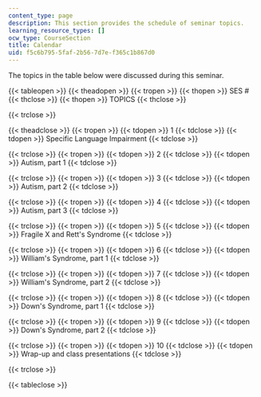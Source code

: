 ```yaml
---
content_type: page
description: This section provides the schedule of seminar topics.
learning_resource_types: []
ocw_type: CourseSection
title: Calendar
uid: f5c6b795-5faf-2b56-7d7e-f365c1b867d0
---
```


The topics in the table below were discussed during this seminar.

{{< tableopen >}}
{{< theadopen >}}
{{< tropen >}}
{{< thopen >}}
SES #
{{< thclose >}}
{{< thopen >}}
TOPICS
{{< thclose >}}

{{< trclose >}}

{{< theadclose >}}
{{< tropen >}}
{{< tdopen >}}
1
{{< tdclose >}}
{{< tdopen >}}
Specific Language Impairment
{{< tdclose >}}

{{< trclose >}}
{{< tropen >}}
{{< tdopen >}}
2
{{< tdclose >}}
{{< tdopen >}}
Autism, part 1
{{< tdclose >}}

{{< trclose >}}
{{< tropen >}}
{{< tdopen >}}
3
{{< tdclose >}}
{{< tdopen >}}
Autism, part 2
{{< tdclose >}}

{{< trclose >}}
{{< tropen >}}
{{< tdopen >}}
4
{{< tdclose >}}
{{< tdopen >}}
Autism, part 3
{{< tdclose >}}

{{< trclose >}}
{{< tropen >}}
{{< tdopen >}}
5
{{< tdclose >}}
{{< tdopen >}}
Fragile X and Rett's Syndrome
{{< tdclose >}}

{{< trclose >}}
{{< tropen >}}
{{< tdopen >}}
6
{{< tdclose >}}
{{< tdopen >}}
William's Syndrome, part 1
{{< tdclose >}}

{{< trclose >}}
{{< tropen >}}
{{< tdopen >}}
7
{{< tdclose >}}
{{< tdopen >}}
William's Syndrome, part 2
{{< tdclose >}}

{{< trclose >}}
{{< tropen >}}
{{< tdopen >}}
8
{{< tdclose >}}
{{< tdopen >}}
Down's Syndrome, part 1
{{< tdclose >}}

{{< trclose >}}
{{< tropen >}}
{{< tdopen >}}
9
{{< tdclose >}}
{{< tdopen >}}
Down's Syndrome, part 2
{{< tdclose >}}

{{< trclose >}}
{{< tropen >}}
{{< tdopen >}}
10
{{< tdclose >}}
{{< tdopen >}}
Wrap-up and class presentations
{{< tdclose >}}

{{< trclose >}}

{{< tableclose >}}